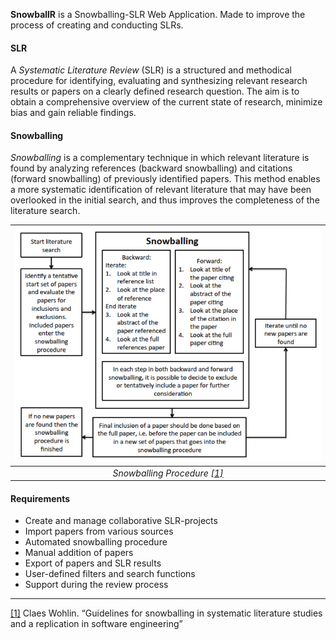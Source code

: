 
**SnowballR** is a Snowballing-SLR Web Application. Made to improve the process of creating and conducting SLRs.

#### SLR

A _Systematic Literature Review_ (SLR) is a structured and methodical procedure for identifying, evaluating and
synthesizing relevant research results or papers on a clearly defined research question. The aim is to obtain a
comprehensive overview of the current state of research, minimize bias and gain reliable findings.

#### Snowballing

_Snowballing_ is a complementary technique in which relevant literature is found by analyzing references
(backward snowballing) and citations (forward snowballing) of previously identified papers. This method enables a more
systematic identification of relevant literature that may have been overlooked in the initial search, and thus improves
the completeness of the literature search.

| ![Snowballing Procedure](./assets/snowballing.png) |
|:--------------------------------------------------:|
|          _Snowballing Procedure [\[1\]]_           |

#### Requirements

- Create and manage collaborative SLR-projects
- Import papers from various sources
- Automated snowballing procedure
- Manual addition of papers
- Export of papers and SLR results
- User-defined filters and search functions
- Support during the review process

---

[\[1\]] Claes Wohlin. “Guidelines for snowballing in systematic literature studies and a replication in software engineering”

<!-- Links -->

[\[1\]]: https://dl.acm.org/doi/10.1145/2601248.2601268
